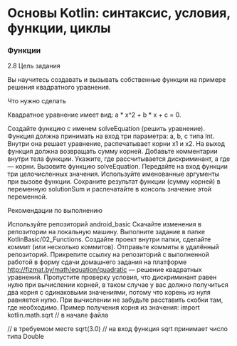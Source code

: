 # Основы Kotlin: синтаксис, условия, функции, циклы
### Функции

2.8
Цель задания

Вы научитесь создавать и вызывать собственные функции на примере решения квадратного уравнения.



Что нужно сделать

Квадратное уравнение имеет вид: a * x^2 + b * x + c = 0.

Создайте функцию с именем solveEquation (решить уравнение). Функция должна принимать на вход три параметра: a, b, c типа Int. Внутри она решает уравнение, распечатывает корни x1 и x2. На выход функция должна возвращать сумму корней.
Добавьте комментарии внутри тела функции. Укажите, где рассчитывается дискриминант, а где — корни.
Вызовите функцию solveEquation. Передайте на вход функции три целочисленных значения. Используйте именованные аргументы при вызове функции. Сохраните результат функции (сумму корней) в переменную solutionSum и распечатайте в консоль значение этой переменной.


Рекомендации по выполнению

Используйте репозиторий android_basic
Скачайте изменения в репозитории на локальную машину.
Выполните задание в папке KotlinBasic/02_Functions. Создайте проект внутри папки, сделайте коммит (или несколько коммитов). Отправьте коммиты в удалённый репозиторий.
Прикрепите ссылку на репозиторий с выполненной работой в форму сдачи домашнего задания на платформе
http://fizmat.by/math/equation/quadratic — решение квадратных уравнений.
Пропустите проверку условия, что дискриминант равен нулю при вычислении корней, в таком случае у вас должно получиться два корня с одинаковыми значениями, потому что корень из нуля равняется нулю.
При вычислении не забудьте расставить скобки там, где необходимо. 
Пример получения корня из значения:
import kotlin.math.sqrt // в начале файла

// в требуемом месте
sqrt(3.0) // на вход функция sqrt принимает число типа Double